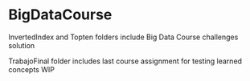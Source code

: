 # BigDataCourse

InvertedIndex and Topten folders include Big Data Course challenges solution

TrabajoFinal folder includes last course assignment for testing learned concepts WIP
